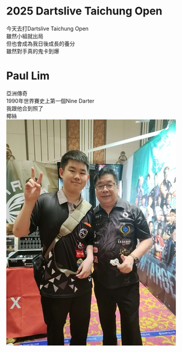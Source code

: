 # 2025 Dartslive Taichung Open
今天去打Dartslive Taichung Open  
雖然小組就出局  
但也會成為我日後成長的養分  
雖然對手真的鬼卡到爆  

# Paul Lim
亞洲傳奇  
1990年世界賽史上第一個Nine Darter  
我跟他合到照了  
椰絲  
![Photo with Paul Lim](meandpaullimg-resized.jpg) 